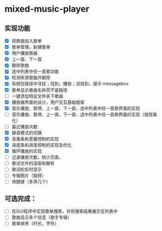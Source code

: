 # mixed-music-player

## 实现功能

- [x] 把歌曲加入歌单
- [x] 歌单管理，新建歌单
- [x] 用户播放歌曲
- [x] 上一首、下一首
- [x] 删除歌曲
- [x] 选中列表中任一首歌功能
- [x] 检测失效歌曲并删除
- [x] 系统在路径中寻找；找到，播放；没找到，提示 messagebox
- [x] 歌单显示歌曲名称而不是路径
- [ ] 一键添加特定文件夹下歌曲
- [x] 播放器界面的设计，用户交互基础框架
- [x] 音乐播放、暂停、上一首、下一首、选中列表中任一首歌界面的实现
- [ ] 音乐播放、暂停、上一首、下一首、选中列表中任一首歌界面的实现（按钮美化）
- [ ] 最近播放次数
- [x] 静音模式的切换
- [x] 音量条和音量控制的实现
- [x] 进度条和进度控制的实现及优化
- [x] 循环播放的实现
- [ ] 记录播放次数，统计页面，
- [ ] 歌词文件的读取和解析
- [ ] 歌词的实时显示
- [ ] 专辑图片（旋转）
- [ ] 快捷键（多弄几个）

可选完成：
---
- [ ] 在GUI程序中实现歌单搜索，并将搜索结果展示在列表中
- [ ] 歌曲显示多个信息（歌手专辑）
- [ ] 歌单排序（时长，字符）